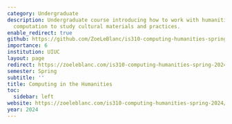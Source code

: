 ```yaml
---
category: Undergraduate
description: Undergraduate course introducing how to work with humanities data and
  computation to study cultural materials and practices.
enable_redirect: true
github: https://github.com/ZoeLeBlanc/is310-computing-humanities-spring-2024
importance: 6
institution: UIUC
layout: page
redirect: https://zoeleblanc.com/is310-computing-humanities-spring-2024/
semester: Spring
subtitle: ''
title: Computing in the Humanities
toc:
  sidebar: left
website: https://zoeleblanc.com/is310-computing-humanities-spring-2024/
year: 2024
---
```


